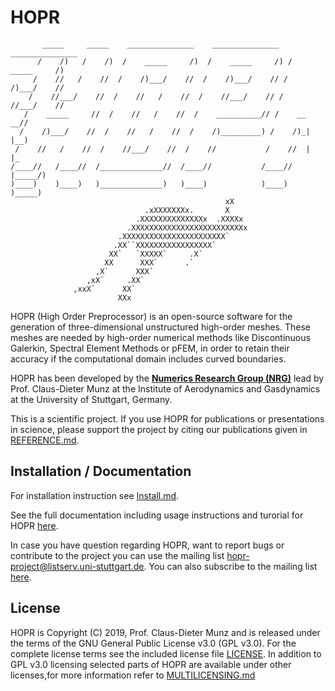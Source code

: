 # HOPR
           _____     _____    _______________    _______________   _______________
          /    /)   /    /)  /    _____     /)  /    _____     /) /    _____     /)
         /    //   /    //  /    /)___/    //  /    /)___/    // /    /)___/    //
        /    //___/    //  /    //   /    //  /    //___/    // /    //___/    //
       /    _____     //  /    //   /    //  /    __________// /    __      __//
      /    /)___/    //  /    //   /    //  /    /)_________) /    /)_|    |__)
     /    //   /    //  /    //___/    //  /    //           /    //  |    |_
    /____//   /____//  /______________//  /____//           /____//   |_____/)
    )____)    )____)   )______________)   )____)            )____)    )_____)
                                                    xX
                                  .xXXXXXXXx.       X
                                .XXXXXXXXXXXXXXx  .XXXXx
                              .XXXXXXXXXXXXXXXXXXXXXXXXXx
                            .XXXXXXXXXXXXXXXXXXXXXXX`
                           .XX``XXXXXXXXXXXXXXXXX`
                          XX`   `XXXXX`     .X`
                         XX      XXX`      .`
                       ,X`      XXX`
                     ,xX`     .XX`
                  ,xxX`      XX`
                            XXx

HOPR (High Order Preprocessor) is an open-source software for
the generation of three-dimensional unstructured high-order meshes.
These meshes are needed by high-order numerical methods like
Discontinuous Galerkin, Spectral Element Methods or pFEM,
in order to retain their accuracy if the computational domain
includes curved boundaries.

HOPR has been developed by the [**Numerics Research Group (NRG)**][nrg]
lead by Prof. Claus-Dieter Munz at the Institute of Aerodynamics
and Gasdynamics at the University of Stuttgart, Germany.

This is a scientific project. If you use HOPR for publications or
presentations in science, please support the project by citing
our publications given in [REFERENCE.md](REFERENCE.md).

## Installation / Documentation

For installation instruction see [Install.md](INSTALL.md).

See the full documentation including usage instructions and
turorial for HOPR [here][hopr].
 
In case you have question regarding HOPR, want to report bugs
or contribute to the project you can use the mailing list
<hopr-project@listserv.uni-stuttgart.de>.
You can also subscribe to the mailing list [here][list].

## License
HOPR is Copyright (C) 2019, Prof. Claus-Dieter Munz and is 
released under the terms of the
GNU General Public License v3.0 (GPL v3.0). For the complete
license terms see the included license file [LICENSE](LICENSE).
In addition to GPL v3.0 licensing selected parts of HOPR are
available under other licenses,for more information refer to
[MULTILICENSING.md](MULTILICENSING.md)


[nrg]:  https://nrg.iag.uni-stuttgart.de/
[hopr]: http://www.hopr-project.org/
[list]: https://listserv.uni-stuttgart.de/mailman/listinfo/hopr-project
